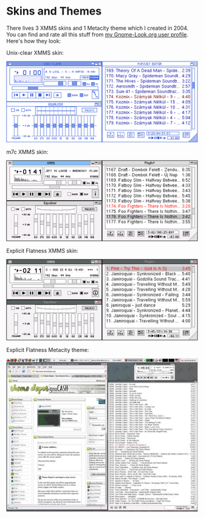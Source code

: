 Skins and Themes
================

There lives 3 XMMS skins and 1 Metacity theme which I created in 2004.  You can find and rate all this stuff from [my Gnome-Look.org user profile](http://gnome-look.org/usermanager/search.php?username=mondalaci).  Here's how they look:

Unix-clear XMMS skin:

![XMMS unix-clear](xmms-unix-clear/screenshot.png)

m7c XMMS skin:

![XMMS m7c](xmms-m7c/screenshot.png)

Explicit Flatness XMMS skin:

![XMMS Explicit Flatness](xmms-explicit-flatness/screenshot.jpg)

Explicit Flatness Metacity theme:

![Metacity Explicit Flatness](metacity-explicit-flatness/screenshot.jpg)
